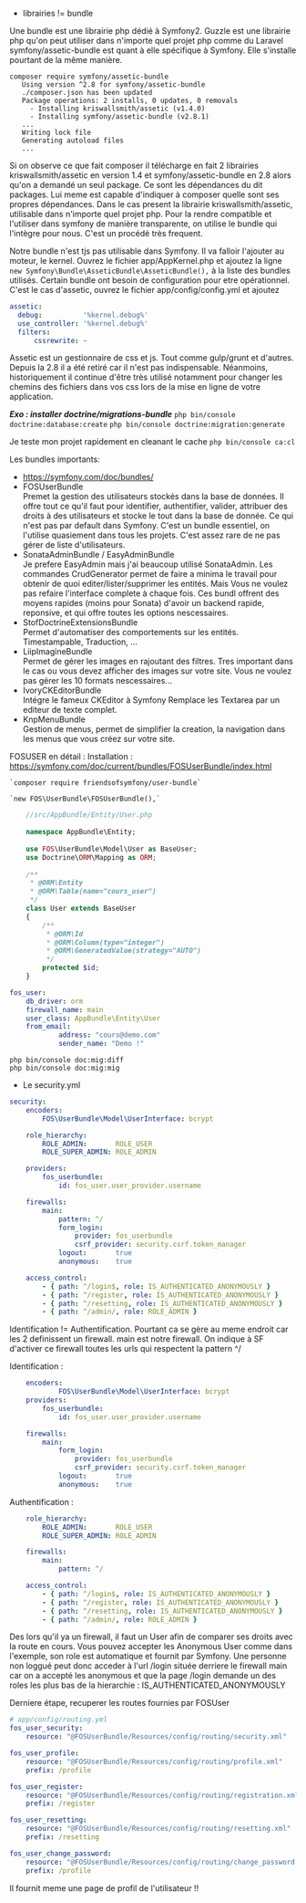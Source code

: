 - librairies != bundle  

 Une bundle est une librairie php dédié à Symfony2. Guzzle est une librairie php qu'on peut utiliser dans n'importe quel projet php comme du Laravel  
 symfony/assetic-bundle est quant à elle spécifique à Symfony. Elle s'installe pourtant de la même manière.
 ```
composer require symfony/assetic-bundle
    Using version ^2.8 for symfony/assetic-bundle
    ./composer.json has been updated
    Package operations: 2 installs, 0 updates, 0 removals
      - Installing kriswallsmith/assetic (v1.4.0) 
      - Installing symfony/assetic-bundle (v2.8.1) 
    ...
    Writing lock file
    Generating autoload files
    ...
```
 Si on observe ce que fait composer il télécharge en fait 2 librairies kriswallsmith/assetic en version 1.4 et symfony/assetic-bundle en 2.8 alors qu'on a demandé un seul package.
 Ce sont les dépendances du dit packages. Lui meme est capable d'indiquer à composer quelle sont ses propres dépendances. Dans le cas present la librairie kriswallsmith/assetic, utilisable dans n'importe quel projet php. Pour la rendre compatible et l'utiliser dans symfony de manière transparente, on utilise le bundle qui l'intègre pour nous.
 C'est un procédé très frequent.
 
 Notre bundle n'est tjs pas utilisable dans Symfony. Il va falloir l'ajouter au moteur, le kernel.
 Ouvrez le fichier app/AppKernel.php et ajoutez la ligne  
 `new Symfony\Bundle\AsseticBundle\AsseticBundle(),` à la liste des bundles utilisés.
  Certain bundle ont besoin de configuration pour etre opérationnel. C'est le cas d'assetic, ouvrez le fichier app/config/config.yml et ajoutez
  ```yaml
assetic:
    debug:          '%kernel.debug%'
    use_controller: '%kernel.debug%'
    filters:
        cssrewrite: ~
```
Assetic est un gestionnaire de css et js. Tout comme gulp/grunt et d'autres. Depuis la 2.8 il a été retiré car il n'est pas indispensable. Néanmoins, historiquement il continue d'être très utilisé notamment pour changer les chemins des fichiers dans vos css lors de la mise en ligne de votre application. 

**_Exo : installer doctrine/migrations-bundle_**
`php bin/console doctrine:database:create`
`php bin/console doctrine:migration:generate`

Je teste mon projet rapidement en cleanant le cache
`php bin/console ca:cl`

Les bundles importants: 
- https://symfony.com/doc/bundles/
- FOSUserBundle  
  Premet la gestion des utilisateurs stockés dans la base de données. Il offre tout ce qu'il faut pour identifier, authentifier, valider, attribuer des droits à des utilisateurs et stocke le tout dans la base de donnée. Ce qui n'est pas par default dans Symfony.
  C'est un bundle essentiel, on l'utilise quasiement dans tous les projets. C'est assez rare de ne pas gérer de liste d'utilisateurs.
- SonataAdminBundle / EasyAdminBundle  
  Je prefere EasyAdmin mais j'ai beaucoup utilisé SonataAdmin. Les commandes CrudGenerator permet de faire a minima le travail pour obtenir de quoi editer/lister/supprimer les entités. Mais Vous ne voulez pas refaire l'interface complete à chaque fois. Ces bundl offrent des moyens rapides (moins pour Sonata) d'avoir un backend rapide, reponsive, et qui offre toutes les options nescessaires. 
- StofDoctrineExtensionsBundle  
  Permet d'automatiser des comportements sur les entités. Timestampable, Traduction, ...
- LiipImagineBundle  
  Permet de gérer les images en rajoutant des filtres. Tres important dans le cas ou vous devez afficher des images sur votre site. Vous ne voulez pas gérer les 10 formats nescessaires...
- IvoryCKEditorBundle  	
  Intégre le fameux CKEditor à Symfony
  Remplace les Textarea par un editeur de texte complet.
- KnpMenuBundle  
  Gestion de menus, permet de simplifier la creation, la navigation dans les menus que vous créez sur votre site.
  
  
FOSUSER en détail :
    Installation : 
    https://symfony.com/doc/current/bundles/FOSUserBundle/index.html  
    
    `composer require friendsofsymfony/user-bundle`  
    
    `new FOS\UserBundle\FOSUserBundle(),`  
```php
    //src/AppBundle/Entity/User.php
    
    namespace AppBundle\Entity;
    
    use FOS\UserBundle\Model\User as BaseUser;
    use Doctrine\ORM\Mapping as ORM;
    
    /**
     * @ORM\Entity
     * @ORM\Table(name="cours_user")
     */
    class User extends BaseUser
    {
        /**
         * @ORM\Id
         * @ORM\Column(type="integer")
         * @ORM\GeneratedValue(strategy="AUTO")
         */
        protected $id;
    }
```
```yaml
fos_user:
    db_driver: orm
    firewall_name: main
    user_class: AppBundle\Entity\User
    from_email:
            address: "cours@demo.com"
            sender_name: "Demo !"
```
`php bin/console doc:mig:diff`    
`php bin/console doc:mig:mig`  
 
- Le security.yml
```yaml
security:
    encoders:
        FOS\UserBundle\Model\UserInterface: bcrypt

    role_hierarchy:
        ROLE_ADMIN:       ROLE_USER
        ROLE_SUPER_ADMIN: ROLE_ADMIN

    providers:
        fos_userbundle:
            id: fos_user.user_provider.username

    firewalls:
        main:
            pattern: ^/
            form_login:
                provider: fos_userbundle
                csrf_provider: security.csrf.token_manager
            logout:       true
            anonymous:    true

    access_control:
        - { path: ^/login$, role: IS_AUTHENTICATED_ANONYMOUSLY }
        - { path: ^/register, role: IS_AUTHENTICATED_ANONYMOUSLY }
        - { path: ^/resetting, role: IS_AUTHENTICATED_ANONYMOUSLY }
        - { path: ^/admin/, role: ROLE_ADMIN }
````
Identification != Authentification. Pourtant ca se gère au meme endroit car les 2 definissent un firewall.
main est notre firewall. On indique à SF d'activer ce firewall toutes les urls qui respectent la pattern ^/

Identification :
```yaml
    encoders:
            FOS\UserBundle\Model\UserInterface: bcrypt
    providers:
        fos_userbundle:
            id: fos_user.user_provider.username

    firewalls:
        main:
            form_login:
                provider: fos_userbundle
                csrf_provider: security.csrf.token_manager
            logout:       true
            anonymous:    true
```
Authentification :
```yaml
    role_hierarchy:
        ROLE_ADMIN:       ROLE_USER
        ROLE_SUPER_ADMIN: ROLE_ADMIN

    firewalls:
        main:
            pattern: ^/                

    access_control:
        - { path: ^/login$, role: IS_AUTHENTICATED_ANONYMOUSLY }
        - { path: ^/register, role: IS_AUTHENTICATED_ANONYMOUSLY }
        - { path: ^/resetting, role: IS_AUTHENTICATED_ANONYMOUSLY }
        - { path: ^/admin/, role: ROLE_ADMIN }
```
Des lors qu'il ya un firewall, il faut un User afin de comparer ses droits avec la route en cours.
Vous pouvez accepter les Anonymous User comme dans l'exemple, son role est automatique et fournit par Symfony.
Une personne non loggué peut donc acceder à l'url /login située derriere le firewall main car on a accepté les anonymous et que la page /login demande un des roles les plus bas de la hierarchie : IS_AUTHENTICATED_ANONYMOUSLY

Derniere étape, recuperer les routes fournies par FOSUser
```yaml
# app/config/routing.yml
fos_user_security:
    resource: "@FOSUserBundle/Resources/config/routing/security.xml"

fos_user_profile:
    resource: "@FOSUserBundle/Resources/config/routing/profile.xml"
    prefix: /profile

fos_user_register:
    resource: "@FOSUserBundle/Resources/config/routing/registration.xml"
    prefix: /register

fos_user_resetting:
    resource: "@FOSUserBundle/Resources/config/routing/resetting.xml"
    prefix: /resetting

fos_user_change_password:
    resource: "@FOSUserBundle/Resources/config/routing/change_password.xml"
    prefix: /profile
```
Il fournit meme une page de profil de l'utilisateur !!